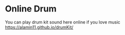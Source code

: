 # Online Drum
You can play drum kit sound here online if you love music https://alamin11.github.io/drumKit/
